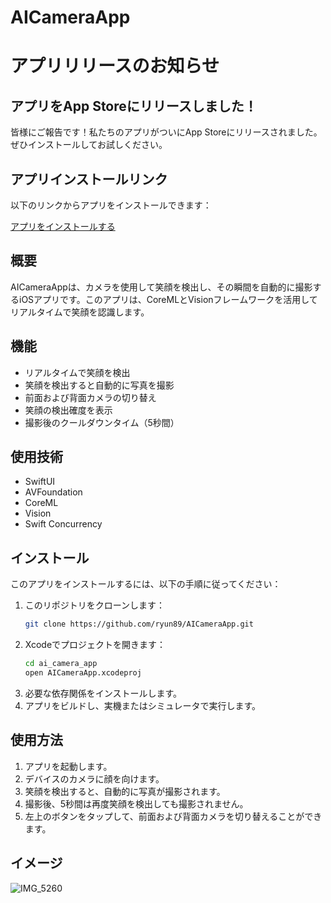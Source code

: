 # AICameraApp

# アプリリリースのお知らせ

## アプリをApp Storeにリリースしました！

皆様にご報告です！私たちのアプリがついにApp Storeにリリースされました。ぜひインストールしてお試しください。

## アプリインストールリンク

以下のリンクからアプリをインストールできます：

[アプリをインストールする](https://apps.apple.com/jp/app/id6504662657)

## 概要
AICameraAppは、カメラを使用して笑顔を検出し、その瞬間を自動的に撮影するiOSアプリです。このアプリは、CoreMLとVisionフレームワークを活用してリアルタイムで笑顔を認識します。

## 機能
- リアルタイムで笑顔を検出
- 笑顔を検出すると自動的に写真を撮影
- 前面および背面カメラの切り替え
- 笑顔の検出確度を表示
- 撮影後のクールダウンタイム（5秒間）

## 使用技術
- SwiftUI
- AVFoundation
- CoreML
- Vision
- Swift Concurrency

## インストール
このアプリをインストールするには、以下の手順に従ってください：

1. このリポジトリをクローンします：
    ```bash
    git clone https://github.com/ryun89/AICameraApp.git
    ```
2. Xcodeでプロジェクトを開きます：
    ```bash
    cd ai_camera_app
    open AICameraApp.xcodeproj
    ```
3. 必要な依存関係をインストールします。
4. アプリをビルドし、実機またはシミュレータで実行します。

## 使用方法
1. アプリを起動します。
2. デバイスのカメラに顔を向けます。
3. 笑顔を検出すると、自動的に写真が撮影されます。
4. 撮影後、5秒間は再度笑顔を検出しても撮影されません。
5. 左上のボタンをタップして、前面および背面カメラを切り替えることができます。

## イメージ
![IMG_5260](https://github.com/ryun89/AICameraApp/assets/115915990/639fa834-c2d2-47af-950d-3877a47ea920)
